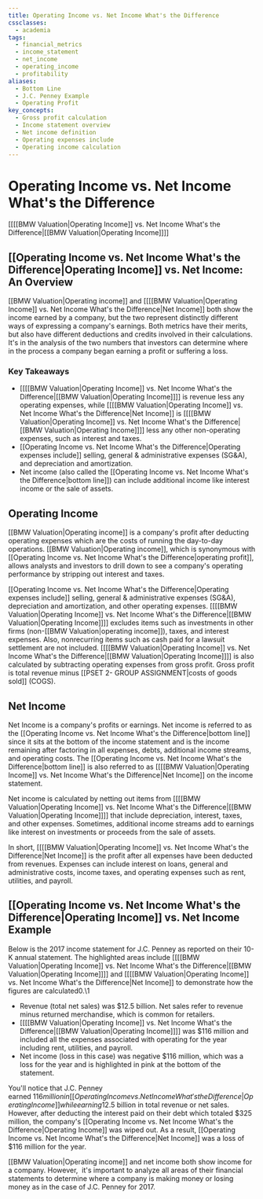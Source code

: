 ```yaml
---
title: Operating Income vs. Net Income What's the Difference
cssclasses:
  - academia
tags:
  - financial_metrics
  - income_statement
  - net_income
  - operating_income
  - profitability
aliases:
  - Bottom Line
  - J.C. Penney Example
  - Operating Profit
key_concepts:
  - Gross profit calculation
  - Income statement overview
  - Net income definition
  - Operating expenses include
  - Operating income calculation
---
```


# Operating Income vs. Net Income What's the Difference

[[[[BMW Valuation|Operating Income]] vs. Net Income What's the Difference|[[BMW Valuation|Operating Income]]]]

## [[Operating Income vs. Net Income What's the Difference|Operating Income]] vs. Net Income: An Overview

[[BMW Valuation|Operating income]] and [[[[BMW Valuation|Operating Income]] vs. Net Income What's the Difference|Net Income]] both show the income earned by a company,  but the two represent distinctly different ways of expressing a company's earnings. Both metrics have their merits,  but also have different deductions and credits involved in their calculations. It's in the analysis of the two numbers that investors can determine where in the process a company began earning a profit or suffering a loss. 

### Key Takeaways

- [[[[BMW Valuation|Operating Income]] vs. Net Income What's the Difference|[[BMW Valuation|Operating Income]]]] is revenue less any operating expenses,  while [[[[BMW Valuation|Operating Income]] vs. Net Income What's the Difference|Net Income]] is [[[[BMW Valuation|Operating Income]] vs. Net Income What's the Difference|[[BMW Valuation|Operating Income]]]] less any other non-operating expenses,  such as interest and taxes. 
- [[Operating Income vs. Net Income What's the Difference|Operating expenses include]] selling,  general & administrative expenses (SG&A),  and depreciation and amortization.  
- Net income (also called the [[Operating Income vs. Net Income What's the Difference|bottom line]]) can include additional income like interest income or the sale of assets.

## Operating Income

[[BMW Valuation|Operating income]] is a company's profit after deducting operating expenses which are the costs of running the day-to-day operations. [[BMW Valuation|Operating income]],  which is synonymous with [[Operating Income vs. Net Income What's the Difference|operating profit]],  allows analysts and investors to drill down to see a company's operating performance by stripping out interest and taxes.

[[Operating Income vs. Net Income What's the Difference|Operating expenses include]] selling,  general & administrative expenses (SG&A),  depreciation and amortization,  and other operating expenses. [[[[BMW Valuation|Operating Income]] vs. Net Income What's the Difference|[[BMW Valuation|Operating Income]]]] excludes items such as investments in other firms (non-[[BMW Valuation|operating income]]),  taxes,  and interest expenses. Also,  nonrecurring items such as cash paid for a lawsuit settlement are not included. [[[[BMW Valuation|Operating Income]] vs. Net Income What's the Difference|[[BMW Valuation|Operating Income]]]] is also calculated by subtracting operating expenses from gross profit. Gross profit is total revenue minus [[PSET 2- GROUP ASSIGNMENT|costs of goods sold]] (COGS). 

## Net Income

Net Income is a company's profits or earnings. Net income is referred to as the [[Operating Income vs. Net Income What's the Difference|bottom line]] since it sits at the bottom of the income statement and is the income remaining after factoring in all expenses,  debts,  additional income streams,  and operating costs. The [[Operating Income vs. Net Income What's the Difference|bottom line]] is also referred to as [[[[BMW Valuation|Operating Income]] vs. Net Income What's the Difference|Net Income]] on the income statement.

Net income is calculated by netting out items from [[[[BMW Valuation|Operating Income]] vs. Net Income What's the Difference|[[BMW Valuation|Operating Income]]]] that include depreciation,  interest,  taxes,  and other expenses. Sometimes,  additional income streams add to earnings like interest on investments or proceeds from the sale of assets.

In short,  [[[[BMW Valuation|Operating Income]] vs. Net Income What's the Difference|Net Income]] is the profit after all expenses have been deducted from revenues. Expenses can include interest on loans,  general and administrative costs,  income taxes,  and operating expenses such as rent,  utilities,  and payroll.

## [[Operating Income vs. Net Income What's the Difference|Operating Income]] vs. Net Income Example

Below is the 2017 income statement for J.C. Penney as reported on their 10-K annual statement. The highlighted areas include [[[[BMW Valuation|Operating Income]] vs. Net Income What's the Difference|[[BMW Valuation|Operating Income]]]] and [[[[BMW Valuation|Operating Income]] vs. Net Income What's the Difference|Net Income]] to demonstrate how the figures are calculated0.\1

- Revenue (total net sales) was $12.5 billion. Net sales refer to revenue minus returned merchandise,  which is common for retailers. 
- [[[[BMW Valuation|Operating Income]] vs. Net Income What's the Difference|[[BMW Valuation|Operating Income]]]] was $116 million and included all the expenses associated with operating for the year including rent,  utilities,  and payroll.
- Net income (loss in this case) was negative $116 million,  which was a loss for the year and is highlighted in pink at the bottom of the statement.

You'll notice that J.C. Penney earned $116 million in [[Operating Income vs. Net Income What's the Difference|Operating Income]] while earning $12.5 billion in total revenue or net sales. However,  after deducting the interest paid on their debt which totaled $325 million,  the company's [[Operating Income vs. Net Income What's the Difference|Operating Income]] was wiped out. As a result,  [[Operating Income vs. Net Income What's the Difference|Net Income]] was a loss of $116 million for the year. 

[[BMW Valuation|Operating income]] and net income both show income for a company. However,  it's important to analyze all areas of their financial statements to determine where a company is making money or losing money as in the case of J.C. Penney for 2017.